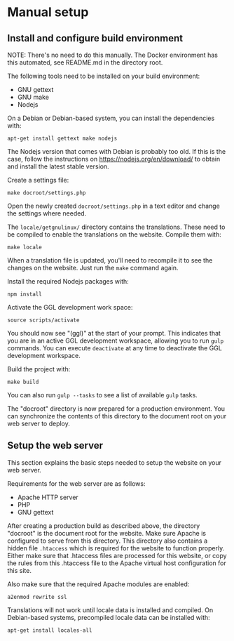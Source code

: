 # Manual setup

## Install and configure build environment

NOTE: There's no need to do this manually. The Docker environment has this
automated, see README.md in the directory root.

The following tools need to be installed on your build environment:

* GNU gettext
* GNU make
* Nodejs

On a Debian or Debian-based system, you can install the dependencies with:

    apt-get install gettext make nodejs

The Nodejs version that comes with Debian is probably too old. If this is the
case, follow the instructions on <https://nodejs.org/en/download/> to obtain
and install the latest stable version.

Create a settings file:

    make docroot/settings.php

Open the newly created `docroot/settings.php` in a text editor and change the
settings where needed.

The `locale/getgnulinux/` directory contains the translations. These need to
be compiled to enable the translations on the website. Compile them with:

    make locale

When a translation file is updated, you'll need to recompile it to see the
changes on the website. Just run the `make` command again.

Install the required Nodejs packages with:

    npm install

Activate the GGL development work space:

    source scripts/activate

You should now see "(ggl)" at the start of your prompt. This indicates that you
are in an active GGL development workspace, allowing you to run `gulp`
commands. You can execute `deactivate` at any time to deactivate the GGL
development workspace.

Build the project with:

    make build

You can also run `gulp --tasks` to see a list of available `gulp` tasks.

The "docroot" directory is now prepared for a production environment. You can
synchronize the contents of this directory to the document root on your web
server to deploy.


## Setup the web server

This section explains the basic steps needed to setup the website on your web
server.

Requirements for the web server are as follows:

* Apache HTTP server
* PHP
* GNU gettext

After creating a production build as described above, the directory "docroot"
is the document root for the website. Make sure Apache is configured to serve
from this directory. This directory also contains a hidden file `.htaccess`
which is required for the website to function properly. Either make sure that
.htaccess files are processed for this website, or copy the rules from this
.htaccess file to the Apache virtual host configuration for this site.

Also make sure that the required Apache modules are enabled:

    a2enmod rewrite ssl

Translations will not work until locale data is installed and compiled. On
Debian-based systems, precompiled locale data can be installed with:

    apt-get install locales-all
